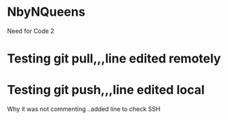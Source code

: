 # NbyNQueens
Need for Code 2

# Testing git pull,,,line edited remotely

# Testing git push,,,line edited local
Why it was not commenting ..added line to check SSH
